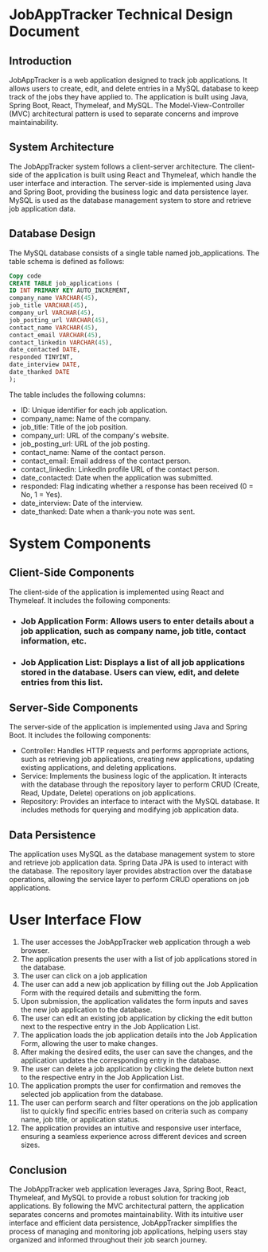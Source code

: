 # JobAppTracker Technical Design Document

## Introduction
JobAppTracker is a web application designed to track job applications. It allows users to create, edit, and delete entries in a MySQL database to keep track of the jobs they have applied to. The application is built using Java, Spring Boot, React, Thymeleaf, and MySQL. The Model-View-Controller (MVC) architectural pattern is used to separate concerns and improve maintainability.

## System Architecture
The JobAppTracker system follows a client-server architecture. The client-side of the application is built using React and Thymeleaf, which handle the user interface and interaction. The server-side is implemented using Java and Spring Boot, providing the business logic and data persistence layer. MySQL is used as the database management system to store and retrieve job application data.

## Database Design
The MySQL database consists of a single table named job_applications. The table schema is defined as follows:

```sql
Copy code
CREATE TABLE job_applications (
ID INT PRIMARY KEY AUTO_INCREMENT,
company_name VARCHAR(45),
job_title VARCHAR(45),
company_url VARCHAR(45),
job_posting_url VARCHAR(45),
contact_name VARCHAR(45),
contact_email VARCHAR(45),
contact_linkedin VARCHAR(45),
date_contacted DATE,
responded TINYINT,
date_interview DATE,
date_thanked DATE
);
```

The table includes the following columns:

- ID: Unique identifier for each job application.
- company_name: Name of the company.
- job_title: Title of the job position.
- company_url: URL of the company's website.
- job_posting_url: URL of the job posting.
- contact_name: Name of the contact person.
- contact_email: Email address of the contact person.
- contact_linkedin: LinkedIn profile URL of the contact person.
- date_contacted: Date when the application was submitted.
- responded: Flag indicating whether a response has been received (0 = No, 1 = Yes).
- date_interview: Date of the interview.
- date_thanked: Date when a thank-you note was sent.

# System Components
## Client-Side Components
The client-side of the application is implemented using React and Thymeleaf. It includes the following components:

- ### Job Application Form: Allows users to enter details about a job application, such as company name, job title, contact information, etc.
- ### Job Application List: Displays a list of all job applications stored in the database. Users can view, edit, and delete entries from this list.
## Server-Side Components
The server-side of the application is implemented using Java and Spring Boot. It includes the following components:

- Controller: Handles HTTP requests and performs appropriate actions, such as retrieving job applications, creating new applications, updating existing applications, and deleting applications.
- Service: Implements the business logic of the application. It interacts with the database through the repository layer to perform CRUD (Create, Read, Update, Delete) operations on job applications.
- Repository: Provides an interface to interact with the MySQL database. It includes methods for querying and modifying job application data.
## Data Persistence
The application uses MySQL as the database management system to store and retrieve job application data. Spring Data JPA is used to interact with the database. The repository layer provides abstraction over the database operations, allowing the service layer to perform CRUD operations on job applications.

# User Interface Flow
1. The user accesses the JobAppTracker web application through a web browser.
2. The application presents the user with a list of job applications stored in the database.
3. The user can click on a job application
4. The user can add a new job application by filling out the Job Application Form with the required details and submitting the form.
5. Upon submission, the application validates the form inputs and saves the new job application to the database.
6. The user can edit an existing job application by clicking the edit button next to the respective entry in the Job Application List.
7. The application loads the job application details into the Job Application Form, allowing the user to make changes.
8. After making the desired edits, the user can save the changes, and the application updates the corresponding entry in the database.
9. The user can delete a job application by clicking the delete button next to the respective entry in the Job Application List.
10. The application prompts the user for confirmation and removes the selected job application from the database.
11. The user can perform search and filter operations on the job application list to quickly find specific entries based on criteria such as company name, job title, or application status.
12. The application provides an intuitive and responsive user interface, ensuring a seamless experience across different devices and screen sizes.
## Conclusion
The JobAppTracker web application leverages Java, Spring Boot, React, Thymeleaf, and MySQL to provide a robust solution for tracking job applications. By following the MVC architectural pattern, 
the application separates concerns and promotes maintainability. With its intuitive user interface and efficient data persistence, JobAppTracker simplifies the process of managing and monitoring
job applications, helping users stay organized and informed throughout their job search journey.